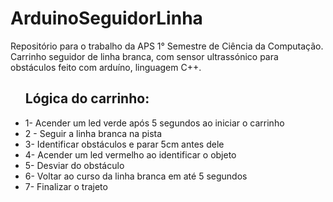 # ArduinoSeguidorLinha
Repositório para o trabalho da APS 1° Semestre de Ciência da Computação. Carrinho seguidor de linha branca, com sensor ultrassónico para obstáculos feito com arduíno, linguagem C++.

<ul>
<h2>Lógica do carrinho: </h2>
<li> 1- Acender um led verde após 5 segundos ao iniciar o carrinho</li>
<li> 2 - Seguir a linha branca na pista</li>
<li> 3- Identificar obstáculos e parar 5cm antes dele</li>
<li> 4- Acender um led vermelho ao identificar o objeto</li>
<li> 5- Desviar do obstáculo</li>
<li> 6- Voltar ao curso da linha branca em até 5 segundos</li>
<li> 7- Finalizar o trajeto</li>
</ul>
